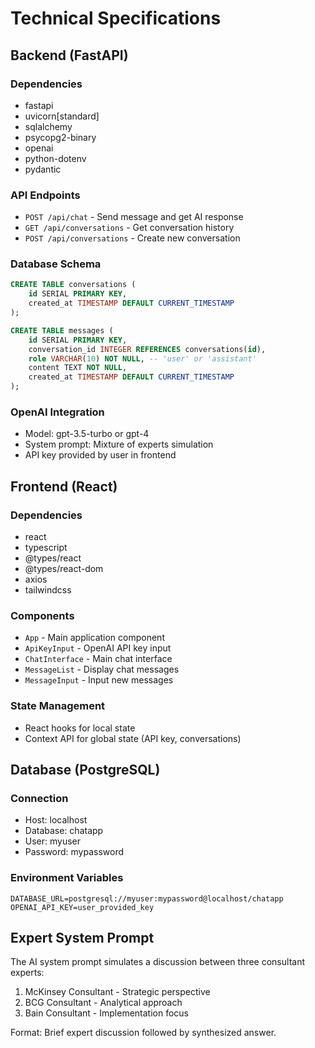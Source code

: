 # Technical Specifications

## Backend (FastAPI)

### Dependencies
- fastapi
- uvicorn[standard]
- sqlalchemy
- psycopg2-binary
- openai
- python-dotenv
- pydantic

### API Endpoints
- `POST /api/chat` - Send message and get AI response
- `GET /api/conversations` - Get conversation history
- `POST /api/conversations` - Create new conversation

### Database Schema
```sql
CREATE TABLE conversations (
    id SERIAL PRIMARY KEY,
    created_at TIMESTAMP DEFAULT CURRENT_TIMESTAMP
);

CREATE TABLE messages (
    id SERIAL PRIMARY KEY,
    conversation_id INTEGER REFERENCES conversations(id),
    role VARCHAR(10) NOT NULL, -- 'user' or 'assistant'
    content TEXT NOT NULL,
    created_at TIMESTAMP DEFAULT CURRENT_TIMESTAMP
);
```

### OpenAI Integration
- Model: gpt-3.5-turbo or gpt-4
- System prompt: Mixture of experts simulation
- API key provided by user in frontend

## Frontend (React)

### Dependencies
- react
- typescript
- @types/react
- @types/react-dom
- axios
- tailwindcss

### Components
- `App` - Main application component
- `ApiKeyInput` - OpenAI API key input
- `ChatInterface` - Main chat interface
- `MessageList` - Display chat messages
- `MessageInput` - Input new messages

### State Management
- React hooks for local state
- Context API for global state (API key, conversations)

## Database (PostgreSQL)

### Connection
- Host: localhost
- Database: chatapp
- User: myuser
- Password: mypassword

### Environment Variables
```
DATABASE_URL=postgresql://myuser:mypassword@localhost/chatapp
OPENAI_API_KEY=user_provided_key
```

## Expert System Prompt

The AI system prompt simulates a discussion between three consultant experts:
1. McKinsey Consultant - Strategic perspective
2. BCG Consultant - Analytical approach
3. Bain Consultant - Implementation focus

Format: Brief expert discussion followed by synthesized answer. 